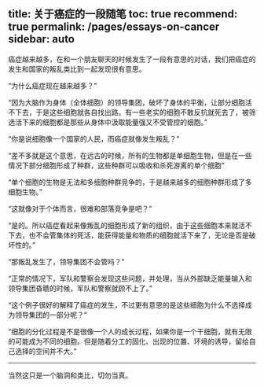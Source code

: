 title: 关于癌症的一段随笔
toc: true
recommend: true
permalink: /pages/essays-on-cancer
sidebar: auto
---

癌症越来越多，在和一个朋友聊天的时候发生了一段有意思的对话，我们把癌症的发生和国家的叛乱类比到一起发现很有意思。

“为什么癌症现在越来越多？”

“因为大脑作为身体（全体细胞）的领导集团，破坏了身体的平衡，让部分细胞活不下去，于是这些细胞就各自找出路。有一些老实的细胞不敢反抗就死去了，被筛选活下来的细胞都是那些从身体中汲取能量强又不受管控的细胞。”

“你是说细胞像一个国家的人民，而癌症就像发生叛乱？”

“差不多就是这个意思，在远古的时候，所有的生物都是单细胞生物，但是在一些情况下部分细胞形成了种群，这些种群可以吸收和杀死游离的单个细胞”

“单个细胞的生物是无法和多细胞种群竞争的，于是越来越多的细胞种群形成了多细胞生物。”

“这就像对于个体而言，很难和部落竞争是吧？”

“是的。所以癌症看起来像叛乱的细胞形成了新的组织，由于这些细胞本来就活不下去，也不会管集体的死活，能获得能量和物质的细胞就活下来了，无论是否是破坏性的。”

“那叛乱发生了，领导集团不会管吗？”

“正常的情况下，军队和警察会发现这些问题，并处理，当从外部缺乏能量输入和领导集团昏聩的时候，军队和警察就顾不上了。”

“这个例子很好的解释了癌症的发生，不过更有意思的是这些细胞为什么不选择成为领导集团的一部分呢？”

“细胞的分化过程是不是很像一个人的成长过程，如果你是一个干细胞，就有无限的可能成为不同的细胞。但是随着分工的固化、出现的位置、环境的诱导，留给自己选择的空间并不大。”

-------

当然这只是一个脑洞和类比，切勿当真。

